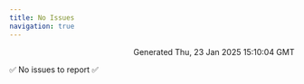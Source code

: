 ```yaml
---
title: No Issues
navigation: true
---
```


<p style="text-align:right;color:#cccs">
Generated Thu, 23 Jan 2025 15:10:04 GMT
</p>
<p>✅ No issues to report ✅</p>



